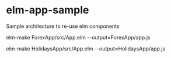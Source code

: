 # elm-app-sample
Sample architecture to re-use elm components

elm-make ForexApp/src/App.elm --output=ForexApp/app.js

elm-make HolidaysApp/src/App.elm --output=HolidaysApp/app.js

